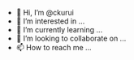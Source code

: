 - 👋 Hi, I’m @ckurui
- 👀 I’m interested in ...
- 🌱 I’m currently learning ...
- 💞️ I’m looking to collaborate on ...
- 📫 How to reach me ...

<!---
ckurui/ckurui is a ✨ special ✨ repository because its `README.md` (this file) appears on your GitHub profile.
You can click the Preview link to take a look at your changes.
--->

